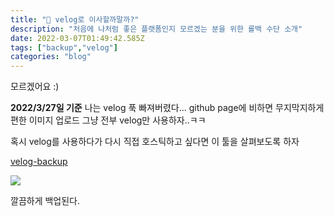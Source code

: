 ```yaml
---
title: "🚀 velog로 이사할까말까?"
description: "처음에 나처럼 좋은 플랫폼인지 모르겠는 분을 위한 롤백 수단 소개"
date: 2022-03-07T01:49:42.585Z
tags: ["backup","velog"]
categories: "blog"
---
```

모르겠어요 :)


**2022/3/27일 기준**
나는 velog 푹 빠져버렸다...
github page에 비하면 무지막지하게 편한 이미지 업로드
그냥 전부 velog만 사용하자..ㅋㅋ

혹시 velog를 사용하다가 다시 직접 호스틱하고 싶다면 이 툴을 살펴보도록 하자

[velog-backup](https://github.com/cjaewon/velog-backup)

![](/images/a9603a03-9bf1-41cc-ba5a-2dda92a7e050-image.png)

깔끔하게 백업된다.
